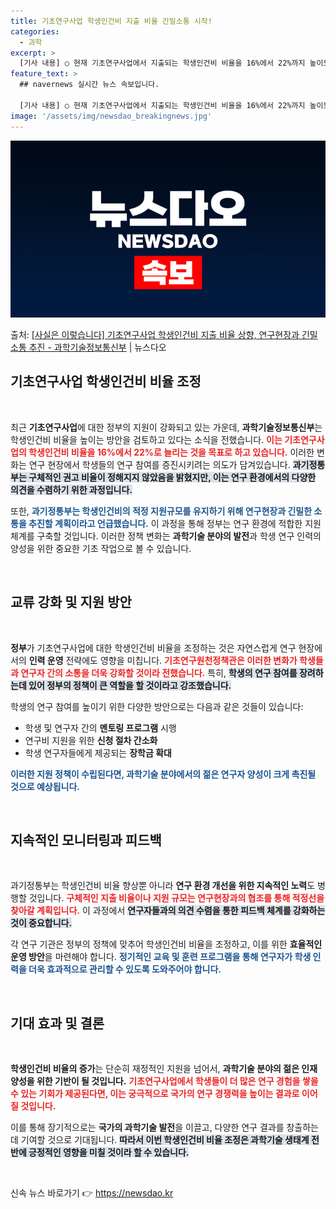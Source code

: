 ```yaml
---
title: 기초연구사업 학생인건비 지출 비율 긴밀소통 시작!
categories:
  - 과학
excerpt: >
  [기사 내용] ○ 현재 기초연구사업에서 지출되는 학생인건비 비율을 16%에서 22%까지 높이도록 하는 방안을…
feature_text: >
  ## navernews 실시간 뉴스 속보입니다.

  [기사 내용] ○ 현재 기초연구사업에서 지출되는 학생인건비 비율을 16%에서 22%까지 높이도록 하는 방안을…
image: '/assets/img/newsdao_breakingnews.jpg'
---
```


![뉴스다오 속보](/assets/img/newsdao_breakingnews.jpg)

<p>출처: <a href="https://newsdao.kr/2115" rel="dofollow">[사실은 이렇습니다] 기초연구사업 학생인건비 지출 비율 상향, 연구현장과 긴밀소통 추진 - 과학기술정보통신부</a> | 뉴스다오</p>

<h2 data-ke-size="size26">기초연구사업 학생인건비 비율 조정</h2>

<p data-ke-size="size16">&nbsp;</p>

<p data-ke-size="size16">최근 <b>기초연구사업</b>에 대한 정부의 지원이 강화되고 있는 가운데, <b>과학기술정보통신부</b>는 학생인건비 비율을 높이는 방안을 검토하고 있다는 소식을 전했습니다. <b><span style="color: #ee2323;">이는 기초연구사업의 학생인건비 비율을 16%에서 22%로 늘리는 것을 목표로 하고 있습니다.</span></b> 이러한 변화는 연구 현장에서 학생들의 연구 참여를 증진시키려는 의도가 담겨있습니다. <b><span style="background-color: #21538527;">과기정통부는 구체적인 권고 비율이 정해지지 않았음을 밝혔지만, 이는 연구 환경에서의 다양한 의견을 수렴하기 위한 과정입니다.</span></b> </p>

<p data-ke-size="size16">또한, <b><span style="color: #1a5490;">과기정통부는 학생인건비의 <b>적정 지원규모</b>를 유지하기 위해 연구현장과 <b>긴밀한 소통</b>을 추진할 계획이라고 언급했습니다.</span></b> 이 과정을 통해 정부는 연구 환경에 적합한 지원 체계를 구축할 것입니다. 이러한 정책 변화는 <b>과학기술 분야의 발전</b>과 학생 연구 인력의 양성을 위한 중요한 기초 작업으로 볼 수 있습니다.</p>

<p data-ke-size="size16">&nbsp;</p>

<h2 data-ke-size="size26">교류 강화 및 지원 방안</h2>

<p data-ke-size="size16">&nbsp;</p>

<p data-ke-size="size16"><b>정부</b>가 기초연구사업에 대한 학생인건비 비율을 조정하는 것은 자연스럽게 연구 현장에서의 <b>인력 운영</b> 전략에도 영향을 미칩니다. <b><span style="color: #ee2323;">기초연구원천정책관은 이러한 변화가 학생들과 연구자 간의 소통을 더욱 강화할 것이라 전했습니다.</span></b> 특히, <b><span style="background-color: #21538527;">학생의 연구 참여를 장려하는데 있어 정부의 정책이 큰 역할을 할 것이라고 강조했습니다.</span></b> </p>

<p data-ke-size="size16">학생의 연구 참여를 높이기 위한 다양한 방안으로는 다음과 같은 것들이 있습니다:</p>

<ul>
  <li>학생 및 연구자 간의 <b>멘토링 프로그램</b> 시행</li>
  <li>연구비 지원을 위한 <b>신청 절차 간소화</b></li>
  <li>학생 연구자들에게 제공되는 <b>장학금 확대</b></li>
</ul>

<p data-ke-size="size16"><b><span style="color: #1a5490;">이러한 지원 정책이 수립된다면, 과학기술 분야에서의 젊은 연구자 양성이 크게 촉진될 것으로 예상됩니다.</span></b></p>

<p data-ke-size="size16">&nbsp;</p>

<h2 data-ke-size="size26">지속적인 모니터링과 피드백</h2>

<p data-ke-size="size16">&nbsp;</p>

<p data-ke-size="size16">과기정통부는 학생인건비 비율 향상뿐 아니라 <b>연구 환경 개선을 위한 지속적인 노력</b>도 병행할 것입니다. <b><span style="color: #ee2323;">구체적인 지출 비율이나 지원 규모는 연구현장과의 협조를 통해 적정선을 찾아갈 계획입니다.</span></b> 이 과정에서 <b><span style="background-color: #21538527;">연구자들과의 의견 수렴을 통한 피드백 체계를 강화하는 것이 중요합니다.</span></b> </p>

<p data-ke-size="size16">각 연구 기관은 정부의 정책에 맞추어 학생인건비 비율을 조정하고, 이를 위한 <b>효율적인 운영 방안</b>을 마련해야 합니다. <b><span style="color: #1a5490;">정기적인 교육 및 훈련 프로그램을 통해 연구자가 학생 인력을 더욱 효과적으로 관리할 수 있도록 도와주어야 합니다.</span></b></p>

<p data-ke-size="size16">&nbsp;</p>

<h2 data-ke-size="size26">기대 효과 및 결론</h2>

<p data-ke-size="size16">&nbsp;</p>

<p data-ke-size="size16"><b>학생인건비 비율의 증가</b>는 단순히 재정적인 지원을 넘어서, <b>과학기술 분야의 젊은 인재 양성을 위한 기반이 될 것입니다.</b> <b><span style="color: #ee2323;">기초연구사업에서 학생들이 더 많은 연구 경험을 쌓을 수 있는 기회가 제공된다면, 이는 궁극적으로 국가의 연구 경쟁력을 높이는 결과로 이어질 것입니다.</span></b> </p>

<p data-ke-size="size16">이를 통해 장기적으로는 <b>국가의 과학기술 발전</b>을 이끌고, 다양한 연구 결과를 창출하는 데 기여할 것으로 기대됩니다. <b><span style="background-color: #21538527;">따라서 이번 학생인건비 비율 조정은 과학기술 생태계 전반에 긍정적인 영향을 미칠 것이라 할 수 있습니다.</span></b></p>

<p data-ke-size="size16">&nbsp;</p> 

신속 뉴스 바로가기 👉 <a href="https://newsdao.kr" rel="dofollow">https://newsdao.kr</a>


